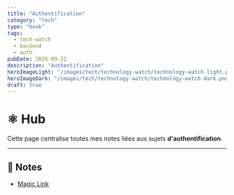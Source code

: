 ```yaml
---
title: "Authentification"
category: "tech"
type: "book"
tags:
  - tech-watch
  - backend
  - auth
pubDate: 2025-09-22
description: "Authentification"
heroImageLight: "/images/tech/technology-watch/technology-watch-light.png"
heroImageDark: "/images/tech/technology-watch/technology-watch-dark.png"
draft: true
---
```


# ⚛️ Hub

Cette page centralise toutes mes notes liées aux sujets **d'authentification**.

---

## 📖 Notes

- [Magic Link](./magic-link)
